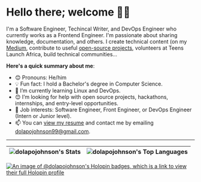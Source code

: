 # Hello there; welcome 👋🏾

<!--- [![Website Badge](https://img.shields.io/badge/-bolajiayodeji.com-000000?style=for-the-badge&logo=Google-Chrome&logoColor=white&link=https://bolajiayodeji.com)]([https://bolajiayodeji.com](https://portfolio-d1cdc.web.app/)) [![Linkedin Badge](https://img.shields.io/badge/-iambolajiayo-blue?style=for-the-badge&logo=Linkedin&logoColor=white&link=https://www.linkedin.com/in/iambolajiayo)](https://www.linkedin.com/in/iambolajiayo) [![Twitter Badge](https://img.shields.io/badge/-@iambolajiayo-1ca0f1?style=for-the-badge&logo=twitter&logoColor=white&link=https://twitter.com/iambolajiayo)](https://twitter.com/iambolajiayo) -->

I'm a Software Engineer, Techincal Writer, and DevOps Engineer who currently works as a Frontend Engineer. I'm passionate about sharing knowledge, documentation, and others. I create technical content (on my [Medium](https://medium.com/@dolapojohnson99), contribute to useful [open-source projects](https://github.com/dolapojohnson), volunteers at Teens Launch Africa, build technical communities...

**Here's a quick summary about me**:

- 😊 Pronouns: He/him
- 💡 Fun fact: I hold a Bachelor's degree in Computer Science.
- 🌱 I’m currently learning Linux and DevOps.
- 😊 I’m looking for help with open source projects, hackathons, internships, and entry-level opportunities.
- 💼 Job interests: Software Engineer, Front Engineer, or DevOps Engineer (Intern or Junior level).
- 📫 You can [view my resume](https://docs.google.com/document/d/1mNntzePtSV7QZw-_yYZwnrx6_pSN2dpa0VJpSPbbaW0/edit?usp=sharing) and contact me by emailing dolapojohnson99@gmail.com.

---

| ![dolapojohnson's Stats](https://github-readme-stats.vercel.app/api?username=dolapojohnson&theme=vue-dark&show_icons=true&hide_border=true&count_private=true) | ![dolapojohnson's Top Languages](https://github-readme-stats.vercel.app/api/top-langs/?username=dolapojohnson&theme=vue-dark&show_icons=true&hide_border=true&layout=compact) |
| ------------- | ------------- |

[![An image of @dolapojohnson's Holopin badges, which is a link to view their full Holopin profile](https://holopin.me/dolapojohnson)](https://holopin.io/@dolapojohnson)
